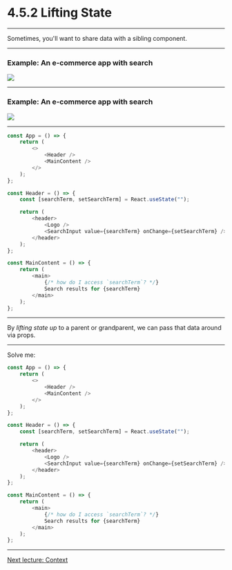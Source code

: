 # 4.5.2 Lifting State

---

Sometimes, you'll want to share data with a sibling component.

---

### Example: An e-commerce app with search

<img src="./assets/search-app-init.png" />

---

### Example: An e-commerce app with search

<img src="./assets/search-app-filled.png" />

---

```js
const App = () => {
    return (
        <>
            <Header />
            <MainContent />
        </>
    );
};

const Header = () => {
    const [searchTerm, setSearchTerm] = React.useState("");

    return (
        <header>
            <Logo />
            <SearchInput value={searchTerm} onChange={setSearchTerm} />
        </header>
    );
};

const MainContent = () => {
    return (
        <main>
            {/* how do I access `searchTerm`? */}
            Search results for {searchTerm}
        </main>
    );
};
```

---

By _lifting state up_ to a parent or grandparent, we can pass that data around via props.

---

Solve me:

```js
const App = () => {
    return (
        <>
            <Header />
            <MainContent />
        </>
    );
};

const Header = () => {
    const [searchTerm, setSearchTerm] = React.useState("");

    return (
        <header>
            <Logo />
            <SearchInput value={searchTerm} onChange={setSearchTerm} />
        </header>
    );
};

const MainContent = () => {
    return (
        <main>
            {/* how do I access `searchTerm`? */}
            Search results for {searchTerm}
        </main>
    );
};
```

---

<!--
# Exercise

Lift state up

---

```js
const App = () => {
  return (
    <>
      <Header />
      <WelcomeBack />
    </>
  )
};

const Header = () => {
  const [username, setUsername] = React.useState('');
  const [password, setPassword] = React.useState('');
  const [user, setUser] = React.useState(null);

  return (
    <form
      onSubmit={() => {
        logInUser(username, password).then((user) => {
          setUser(user);
        })
      }}
    >
      <Input
        label="Username"
        value={username}
        handleChange={setUsername}
      />
      <Input
        label="Password"
        type="password"
        value={password}
        handleChange={setPassword}
      />
      <button>Submit</button>
    </>
  )
}

const WelcomeBack = () => {
  return (
    <div>
      Welcome back, {user.displayName}!
    </div>
  )
}
```

---

```js
const App = () => {
  return (
    <>
      <SearchBar />
      <Main />
    </>
  )
}

const SearchBar = () => {
  const [searchTerm, setSearchTerm] = React.useState('');

  return (
    <form
      onSubmit={() => {
        fetchSearchResults(searchTerm)
          .then(results => console.log(results))
      }}
    >
      <Input
        label="Search for an item:"
        value={searchTerm}
        handleChange={setSearchTerm}
      />
      <Button>Go</Button>
    </form>
  )
}

const Main = () => {
  return (
    <>
      <News />
      <SearchResults />
    </>
  )
}

const SearchResults = () => {
  return searchResults.map(result => (
    <SearchResult
      key={result.id}
      title={result.title}
      description={result.description}
    />
  ))
}
```

---
-->

[Next lecture: Context](../lecture-5-context)
